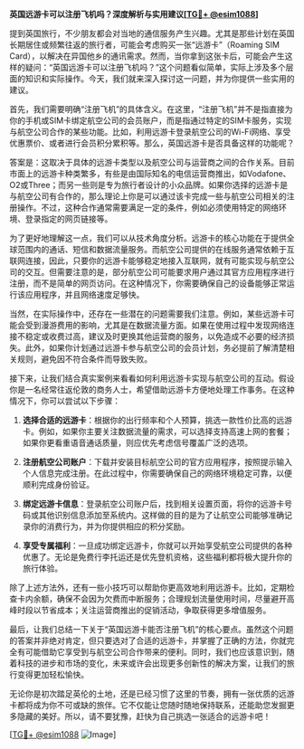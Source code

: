 **英国远游卡可以注册飞机吗？深度解析与实用建议[[TG💪+ @esim1088](https://t.me/s/esim1088)]**

提到英国旅行，不少朋友都会对当地的通信服务产生兴趣。尤其是那些计划在英国长期居住或频繁往返的旅行者，可能会考虑购买一张“远游卡”（Roaming SIM Card），以解决在异国他乡的通讯需求。然而，当你拿到这张卡后，可能会产生这样的疑问：“英国远游卡可以注册飞机吗？”这个问题看似简单，实际上涉及多个层面的知识和实际操作。今天，我们就来深入探讨这一问题，并为你提供一些实用的建议。

首先，我们需要明确“注册飞机”的具体含义。在这里，“注册飞机”并不是指直接为你的手机或SIM卡绑定航空公司的会员账户，而是指通过特定的SIM卡服务，实现与航空公司合作的某些功能。比如，利用远游卡登录航空公司的Wi-Fi网络、享受优惠票价、或者进行会员积分累积等。那么，英国远游卡是否具备这样的功能呢？

答案是：这取决于具体的远游卡类型以及航空公司与运营商之间的合作关系。目前市面上的远游卡种类繁多，有些是由国际知名的电信运营商推出，如Vodafone、O2或Three；而另一些则是专为旅行者设计的小众品牌。如果你选择的远游卡是与航空公司有合作的，那么理论上你是可以通过该卡完成一些与航空公司相关的注册操作。不过，这种合作通常需要满足一定的条件，例如必须使用特定的网络环境、登录指定的网页链接等。

为了更好地理解这一点，我们可以从技术角度分析。远游卡的核心功能在于提供全球范围内的通话、短信和数据流量服务。而航空公司提供的在线服务通常依赖于互联网连接，因此，只要你的远游卡能够稳定地接入互联网，就有可能实现与航空公司的交互。但需要注意的是，部分航空公司可能要求用户通过其官方应用程序进行注册，而不是简单的网页访问。在这种情况下，你需要确保自己的设备能够正常运行该应用程序，并且网络速度足够快。

当然，在实际操作中，还存在一些潜在的问题需要我们注意。例如，某些远游卡可能会受到漫游费用的影响，尤其是在数据流量方面。如果在使用过程中发现网络连接不稳定或收费过高，建议及时更换其他运营商的服务，以免造成不必要的经济损失。此外，如果你计划通过远游卡参与航空公司的会员计划，务必提前了解清楚相关规则，避免因不符合条件而导致失败。

接下来，让我们结合真实案例来看看如何利用远游卡实现与航空公司的互动。假设你是一名经常往返伦敦的商务人士，希望借助远游卡方便地处理工作事务。在这种情况下，你可以尝试以下步骤：

1. **选择合适的远游卡**：根据你的出行频率和个人预算，挑选一款性价比高的远游卡。例如，如果你主要关注数据流量的需求，可以选择支持高速上网的套餐；如果你更看重语音通话质量，则应优先考虑信号覆盖广泛的选项。
   
2. **注册航空公司账户**：下载并安装目标航空公司的官方应用程序，按照提示输入个人信息完成注册。在此过程中，你需要确保自己的网络环境稳定可靠，以便顺利完成身份验证。

3. **绑定远游卡信息**：登录航空公司账户后，找到相关设置页面，将你的远游卡号码或其他识别信息添加至系统内。这样做的目的是为了让航空公司能够准确记录你的消费行为，并为你提供相应的积分奖励。

4. **享受专属福利**：一旦成功绑定远游卡，你就可以开始享受航空公司提供的各种优惠了。无论是免费行李托运还是优先登机资格，这些福利都将极大提升你的旅行体验。

除了上述方法外，还有一些小技巧可以帮助你更高效地利用远游卡。比如，定期检查卡内余额，确保不会因为欠费而中断服务；合理规划流量使用时间，尽量避开高峰时段以节省成本；关注运营商推出的促销活动，争取获得更多增值服务。

最后，让我们总结一下关于“英国远游卡能否注册飞机”的核心要点。虽然这个问题的答案并非绝对肯定，但只要选对了合适的远游卡，并掌握了正确的方法，你就完全有可能借助它享受到与航空公司合作带来的便利。同时，我们也应该意识到，随着科技的进步和市场的变化，未来或许会出现更多创新性的解决方案，让我们的旅行变得更加轻松愉快。

无论你是初次踏足英伦的土地，还是已经习惯了这里的节奏，拥有一张优质的远游卡都将成为你不可或缺的旅伴。它不仅能让您随时随地保持联系，还能助您发掘更多隐藏的美好。所以，请不要犹豫，赶快为自己挑选一张适合的远游卡吧！

[[TG💪+ @esim1088](https://t.me/s/esim1088) ![Image](https://i.postimg.cc/4NQfJmqS/Snipaste-2025-05-13-00-14-12.png)]